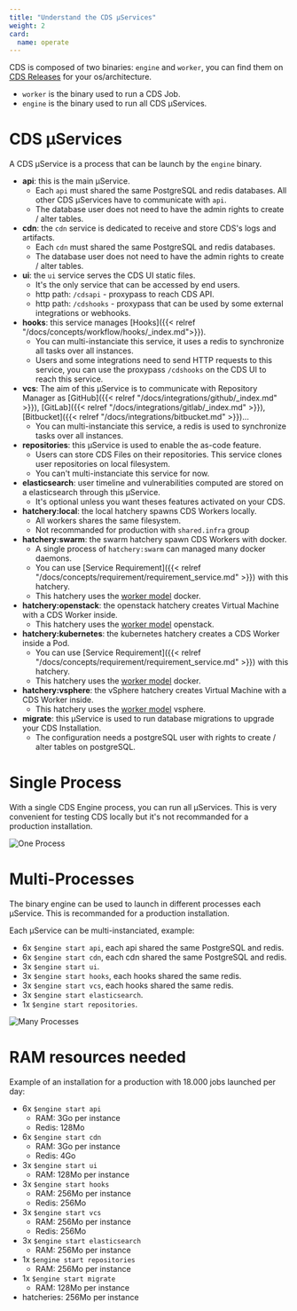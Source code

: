 ```yaml
---
title: "Understand the CDS µServices"
weight: 2
card: 
  name: operate
---
```


CDS is composed of two binaries: `engine` and `worker`, you can find them on [CDS Releases](https://github.com/ovh/cds/releases/latest) for your os/architecture.

- `worker` is the binary used to run a CDS Job.
- `engine` is the binary used to run all CDS µServices.


# CDS µServices

A CDS µService is a process that can be launch by the `engine` binary.

- **api**: this is the main µService. 
  - Each `api` must shared the same PostgreSQL and redis databases. All other CDS µServices have to communicate with `api`.
  - The database user does not need to have the admin rights to create / alter tables.
- **cdn**: the `cdn` service is dedicated to receive and store CDS's logs and artifacts. 
  - Each `cdn` must shared the same PostgreSQL and redis databases.
  - The database user does not need to have the admin rights to create / alter tables.
- **ui**: the `ui` service serves the CDS UI static files.
  - It's the only service that can be accessed by end users. 
  - http path: `/cdsapi` - proxypass to reach CDS API.
  - http path: `/cdshooks` - proxypass that can be used by some external integrations or webhooks.
- **hooks**: this service manages [Hooks]({{< relref "/docs/concepts/workflow/hooks/_index.md">}}). 
  - You can multi-instanciate this service, it uses a redis to synchronize all tasks over all instances.
  - Users and some integrations need to send HTTP requests to this service, you can use the proxypass `/cdshooks` on the CDS UI to reach this service.
- **vcs**: The aim of this µService is to communicate with Repository Manager as [GitHub]({{< relref "/docs/integrations/github/_index.md" >}}), [GitLab]({{< relref "/docs/integrations/gitlab/_index.md" >}}), [Bitbucket]({{< relref "/docs/integrations/bitbucket.md" >}})... 
  - You can multi-instanciate this service, a redis is used to synchronize tasks over all instances.
- **repositories**: this µService is used to enable the as-code feature. 
  - Users can store CDS Files on their repositories. This service clones user repositories on local filesystem. 
  - You can't multi-instanciate this service for now.
- **elasticsearch**: user timeline and vulnerabilities computed are stored on a elasticsearch through this µService. 
  - It's optional unless you want theses features activated on your CDS.
- **hatchery:local**: the local hatchery spawns CDS Workers locally.
  - All workers shares the same filesystem.
  - Not recommanded for production with `shared.infra` group
- **hatchery:swarm**: the swarm hatchery spawn CDS Workers with docker. 
  - A single process of `hatchery:swarm` can managed many docker daemons. 
  - You can use [Service Requirement]({{< relref "/docs/concepts/requirement/requirement_service.md" >}}) with this hatchery. 
  - This hatchery uses the [worker model](https://ovh.github.io/cds/docs/concepts/worker-model/) docker.
- **hatchery:openstack**: the openstack hatchery creates Virtual Machine with a CDS Worker inside. 
  - This hatchery uses the [worker model](https://ovh.github.io/cds/docs/concepts/worker-model/) openstack.
- **hatchery:kubernetes**: the kubernetes hatchery creates a CDS Worker inside a Pod. 
  - You can use [Service Requirement]({{< relref "/docs/concepts/requirement/requirement_service.md" >}}) with this hatchery. 
  - This hatchery uses the [worker model](https://ovh.github.io/cds/docs/concepts/worker-model/) docker.
- **hatchery:vsphere**: the vSphere hatchery creates Virtual Machine with a CDS Worker inside. 
  - This hatchery uses the [worker model](https://ovh.github.io/cds/docs/concepts/worker-model/) vsphere.
- **migrate**: this µService is used to run database migrations to upgrade your CDS Installation.
  - The configuration needs a postgreSQL user with rights to create / alter tables on postgreSQL.

# Single Process

With a single CDS Engine process, you can run all µServices. This is very convenient for testing CDS locally but it's not recommanded for a production installation.

![One Process](../images/one-process.png)


# Multi-Processes

The binary engine can be used to launch in different processes each µService. This is recommanded for a production installation.

Each µService can be multi-instanciated, example:

- 6x `$engine start api`, each api shared the same PostgreSQL and redis.
- 6x `$engine start cdn`, each cdn shared the same PostgreSQL and redis.
- 3x `$engine start ui`.
- 3x `$engine start hooks`, each hooks shared the same redis.
- 3x `$engine start vcs`, each hooks shared the same redis.
- 3x `$engine start elasticsearch`.
- 1x `$engine start repositories`.


![Many Processes](../images/many-processes.png)


# RAM resources needed

Example of an installation for a production with 18.000 jobs launched per day:

- 6x `$engine start api`
  - RAM: 3Go per instance
  - Redis: 128Mo
- 6x `$engine start cdn`
  - RAM: 3Go per instance
  - Redis: 4Go
- 3x `$engine start ui`
  - RAM: 128Mo per instance
- 3x `$engine start hooks`
  - RAM: 256Mo per instance
  - Redis: 256Mo
- 3x `$engine start vcs`
  - RAM: 256Mo per instance
  - Redis: 256Mo
- 3x `$engine start elasticsearch`
  - RAM: 256Mo per instance
- 1x `$engine start repositories`
  - RAM: 256Mo per instance
- 1x `$engine start migrate`
  - RAM: 128Mo per instance
- hatcheries: 256Mo per instance
